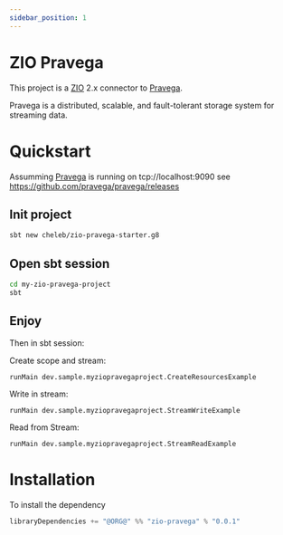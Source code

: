 ```yaml
---
sidebar_position: 1
---
```

# ZIO Pravega

This project is a [ZIO](https://zio.dev) 2.x connector to [Pravega](https://pravega.io). 

Pravega is a distributed, scalable, and fault-tolerant storage system for streaming data.

# Quickstart 

Assumming [Pravega](https://pravega.io) is running on tcp://localhost:9090 see https://github.com/pravega/pravega/releases
## Init project
```bash
sbt new cheleb/zio-pravega-starter.g8
```

## Open sbt session

```bash
cd my-zio-pravega-project
sbt
```

## Enjoy

Then in sbt session:

Create scope and stream:

```sbtshell
runMain dev.sample.myziopravegaproject.CreateResourcesExample
```

Write in stream:

```sbtshell
runMain dev.sample.myziopravegaproject.StreamWriteExample
```

Read from Stream:

```sbtshell
runMain dev.sample.myziopravegaproject.StreamReadExample
```


# Installation

To install the dependency

```scala
libraryDependencies += "@ORG@" %% "zio-pravega" % "0.0.1"
```

